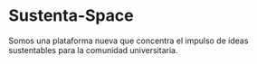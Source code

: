 # Sustenta-Space
Somos una plataforma nueva que concentra el impulso de ideas sustentables para la comunidad universitaria.
